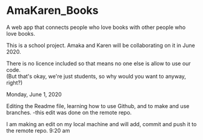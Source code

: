 # AmaKaren_Books

A web app that connects people who love books with other people who love books.

This is a school project. Amaka and Karen will be collaborating on it in June 2020.

There is no licence included so that means no one else is allow to use our code.  
(But that's okay, we're just students, so why would you want to anyway, right?)

Monday, June 1, 2020

Editing the Readme file, learning how to use Github, and to make and use branches.
-this edit was done on the remote repo.

I am making an edit on my local machine and will add, commit and push it to the remote repo.
9:20 am
